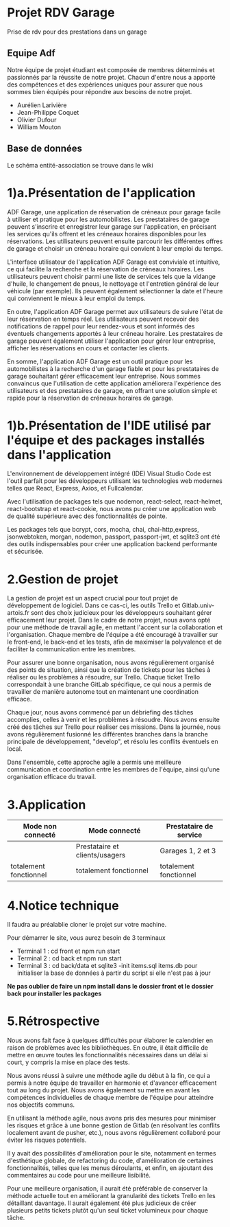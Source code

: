 # Projet RDV Garage

Prise de rdv pour des prestations dans un garage

## Equipe Adf

Notre équipe de projet étudiant est composée de membres déterminés et passionnés par la réussite de notre projet. 
Chacun d'entre nous a apporté des compétences et des expériences uniques pour assurer que nous sommes bien équipés pour répondre aux besoins de notre projet.

* Aurélien Larivière 
* Jean-Philippe Coquet
* Olivier Dufour
* William Mouton

## Base de données

Le schéma entité-association se trouve dans le wiki


# 1)a.Présentation de l'application

ADF Garage, une application de réservation de créneaux pour garage facile à utiliser et pratique pour les automobilistes. Les prestataires de garage peuvent s'inscrire et enregistrer leur garage sur l'application, en précisant les services qu'ils offrent et les créneaux horaires disponibles pour les réservations. Les utilisateurs peuvent ensuite parcourir les différentes offres de garage et choisir un créneau horaire qui convient à leur emploi du temps.

L'interface utilisateur de l'application ADF Garage est conviviale et intuitive, ce qui facilite la recherche et la réservation de créneaux horaires. Les utilisateurs peuvent choisir parmi une liste de services tels que la vidange d'huile, le changement de pneus, le nettoyage et l'entretien général de leur véhicule (par exemple). Ils peuvent également sélectionner la date et l'heure qui conviennent le mieux à leur emploi du temps.

En outre, l'application ADF Garage permet aux utilisateurs de suivre l'état de leur réservation en temps réel. Les utilisateurs peuvent recevoir des notifications de rappel pour leur rendez-vous et sont informés des éventuels changements apportés à leur créneau horaire. Les prestataires de garage peuvent également utiliser l'application pour gérer leur entreprise, afficher les réservations en cours et contacter les clients.

En somme, l'application ADF Garage est un outil pratique pour les automobilistes à la recherche d'un garage fiable et pour les prestataires de garage souhaitant gérer efficacement leur entreprise. Nous sommes convaincus que l'utilisation de cette application améliorera l'expérience des utilisateurs et des prestataires de garage, en offrant une solution simple et rapide pour la réservation de créneaux horaires de garage.

# 1)b.Présentation de l'IDE utilisé par l'équipe et des packages installés dans l'application

L'environnement de développement intégré (IDE) Visual Studio Code est l'outil parfait pour les développeurs utilisant les technologies web modernes telles que React, Express, Axios, et Fullcalendar. 

Avec l'utilisation de packages tels que nodemon, react-select, react-helmet, react-bootstrap et react-cookie, nous avons pu créer une application web de qualité supérieure avec des fonctionnalités de pointe.

Les packages tels que bcrypt, cors, mocha, chai, chai-http,express, jsonwebtoken, morgan, nodemon, passport, passport-jwt, et sqlite3 ont été des outils indispensables pour créer une application backend performante et sécurisée.

# 2.Gestion de projet

La gestion de projet est un aspect crucial pour tout projet de développement de logiciel. Dans ce cas-ci, les outils Trello et Gitlab.univ-artois.fr sont des choix judicieux pour les développeurs souhaitant gérer efficacement leur projet.
Dans le cadre de notre projet, nous avons opté pour une méthode de travail agile, en mettant l'accent sur la collaboration et l'organisation. Chaque membre de l'équipe a été encouragé à travailler sur le front-end, le back-end et les tests, afin de maximiser la polyvalence et de faciliter la communication entre les membres.

Pour assurer une bonne organisation, nous avons régulièrement organisé des points de situation, ainsi que la création de tickets pour les tâches à réaliser ou les problèmes à résoudre, sur Trello. Chaque ticket Trello correspondait à une branche GitLab spécifique, ce qui nous a permis de travailler de manière autonome tout en maintenant une coordination efficace.

Chaque jour, nous avons commencé par un débriefing des tâches accomplies, celles à venir et les problèmes à résoudre. Nous avons ensuite créé des tâches sur Trello pour réaliser ces missions. Dans la journée, nous avons régulièrement fusionné les différentes branches dans la branche principale de développement, "develop", et résolu les conflits éventuels en local.

Dans l'ensemble, cette approche agile a permis une meilleure communication et coordination entre les membres de l'équipe, ainsi qu'une organisation efficace du travail.

# 3.Application

| Mode non connecté      | Mode connecté                  | Prestataire de service |
|------------------------|--------------------------------|------------------------|
|                        | Prestataire et clients/usagers | Garages 1, 2 et 3      |
| totalement fonctionnel | totalement fonctionnel         | totalement fonctionnel |


# 4.Notice technique

Il faudra au préalablie cloner le projet sur votre machine.

Pour démarrer le site, vous aurez besoin de 3 terminaux

* Terminal 1 : cd front et npm run start
* Terminal 2 : cd back et npm run start
* Terminal 3 : cd back/data et sqlite3 -init items.sql items.db pour initialiser la base de données à partir du script si elle n'est pas à jour

__Ne pas oublier de faire un npm install dans le dossier front et le dossier back pour installer les packages__

# 5.Rétrospective

Nous avons fait face à quelques difficultés pour élaborer le calendrier en raison de problèmes avec les bibliothèques. En outre, il était difficile de mettre en œuvre toutes les fonctionnalités nécessaires dans un délai si court, y compris la mise en place des tests.

Nous avons réussi à suivre une méthode agile du début à la fin, ce qui a permis à notre équipe de travailler en harmonie et d'avancer efficacement tout au long du projet. Nous avons également su mettre en avant les compétences individuelles de chaque membre de l'équipe pour atteindre nos objectifs communs.

En utilisant la méthode agile, nous avons pris des mesures pour minimiser les risques et grâce à une bonne gestion de Gitlab (en résolvant les conflits localement avant de pusher, etc.), nous avons régulièrement collaboré pour éviter les risques potentiels.

Il y avait des possibilités d'amélioration pour le site, notamment en termes d'esthétique globale, de refactoring du code, d'amélioration de certaines fonctionnalités, telles que les menus déroulants, et enfin, en ajoutant des commentaires au code pour une meilleure lisibilité.

Pour une meilleure organisation, il aurait été préférable de conserver la méthode actuelle tout en améliorant la granularité des tickets Trello en les détaillant davantage. Il aurait également été plus judicieux de créer plusieurs petits tickets plutôt qu'un seul ticket volumineux pour chaque tâche.
